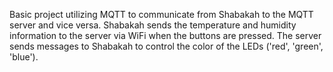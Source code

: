 Basic project utilizing MQTT to communicate from Shabakah to the MQTT server and vice versa.
Shabakah sends the temperature and humidity information to the server via WiFi when the buttons are pressed.
The server sends messages to Shabakah to control the color of the LEDs ('red', 'green', 'blue').
